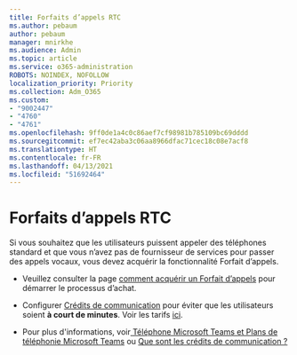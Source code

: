 ```yaml
---
title: Forfaits d’appels RTC
ms.author: pebaum
author: pebaum
manager: mnirkhe
ms.audience: Admin
ms.topic: article
ms.service: o365-administration
ROBOTS: NOINDEX, NOFOLLOW
localization_priority: Priority
ms.collection: Adm_O365
ms.custom:
- "9002447"
- "4760"
- "4761"
ms.openlocfilehash: 9ff0de1a4c0c86aef7cf98981b785109bc69dddd
ms.sourcegitcommit: ef7ec42aba3c06aa8966dfac71cec18c08e7acf8
ms.translationtype: HT
ms.contentlocale: fr-FR
ms.lasthandoff: 04/13/2021
ms.locfileid: "51692464"
---
```

# <a name="pstn-calling-plans"></a>Forfaits d’appels RTC

Si vous souhaitez que les utilisateurs puissent appeler des téléphones standard et que vous n’avez pas de fournisseur de services pour passer des appels vocaux, vous devez acquérir la fonctionnalité Forfait d’appels.

- Veuillez consulter la page [comment acquérir un Forfait d’appels](https://docs.microsoft.com/MicrosoftTeams/calling-plans-for-office-365) pour démarrer le processus d’achat.

- Configurer [Crédits de communication](https://docs.microsoft.com/microsoftteams/set-up-communications-credits-for-your-organization) pour éviter que les utilisateurs soient **à court de minutes**. Voir les tarifs [ici](https://products.office.com/microsoft-teams/voice-calling). 

- Pour plus d'informations, voir[ Téléphone Microsoft Teams et Plans de téléphonie Microsoft Teams](https://docs.microsoft.com/MicrosoftTeams/calling-plan-landing-page) ou [Que sont les crédits de communication ?](https://docs.microsoft.com/microsoftteams/what-are-communications-credits)
